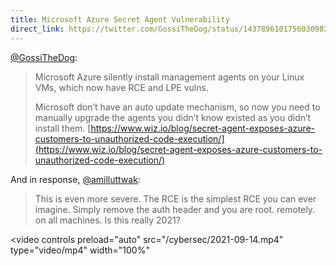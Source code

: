 ```yaml
---
title: Microsoft Azure Secret Agent Vulnerability
direct_link: https://twitter.com/GossiTheDog/status/1437896101756030982
---
```


[@GossiTheDog](https://twitter.com/GossiTheDog):

> Microsoft Azure silently install management agents on your Linux VMs, which now have RCE and LPE vulns.
>
> Microsoft don’t have an auto update mechanism, so now you need to manually upgrade the agents you didn’t know existed as you didn’t install them. [https://www.wiz.io/blog/secret-agent-exposes-azure-customers-to-unauthorized-code-execution/](https://www.wiz.io/blog/secret-agent-exposes-azure-customers-to-unauthorized-code-execution/)

And in response, [@amilluttwak](https://twitter.com/amilluttwak):

> This is even more severe. The RCE is the simplest RCE you can ever imagine. Simply remove the auth header and you are root. remotely. on all machines. Is this really 2021?

<video
  controls
  preload="auto"
  src="/cybersec/2021-09-14.mp4"
  type="video/mp4"
  width="100%"
></video>
